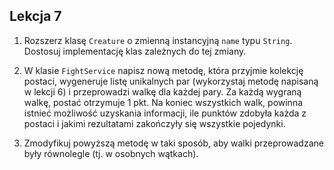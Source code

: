 ## Lekcja 7

1. Rozszerz klasę `Creature` o zmienną instancyjną `name` typu `String`. Dostosuj implementację
klas zależnych do tej zmiany.

2. W klasie `FightService` napisz nową metodę, która przyjmie kolekcję postaci, wygeneruje listę
unikalnych par (wykorzystaj metodę napisaną w lekcji 6) i przeprowadzi walkę dla każdej pary.
Za każdą wygraną walkę, postać otrzymuje 1 pkt. Na koniec wszystkich walk, powinna istnieć możliwość
uzyskania informacji, ile punktów zdobyła każda z postaci i jakimi rezultatami zakończyły się wszystkie 
pojedynki.

3. Zmodyfikuj powyższą metodę w taki sposób, aby walki przeprowadzane były równolegle (tj. w osobnych wątkach).